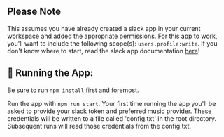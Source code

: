 ## Please Note

This assumes you have already created a slack app in your current workspace and added the appropriate permissions. For this app to work, you'll want to include the following scope(s): `users.profile:write`. If you don't know where to start, read the slack app documentation [here](https://api.slack.com/start/apps)!

## 🏃 Running the App:

Be sure to run `npm install` first and foremost.

Run the app with `npm run start`. Your first time running the app you'll be asked to provide your slack token and preferred music provider. These credentials will be written to a file called 'config.txt' in the root directory. Subsequent runs will read those credentials from the config.txt.

